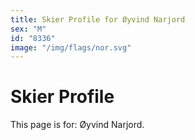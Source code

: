 ```yaml
---
title: Skier Profile for Øyvind Narjord
sex: "M"
id: "8336"
image: "/img/flags/nor.svg" 
---
```


# Skier Profile

This page is for: Øyvind Narjord.
    
